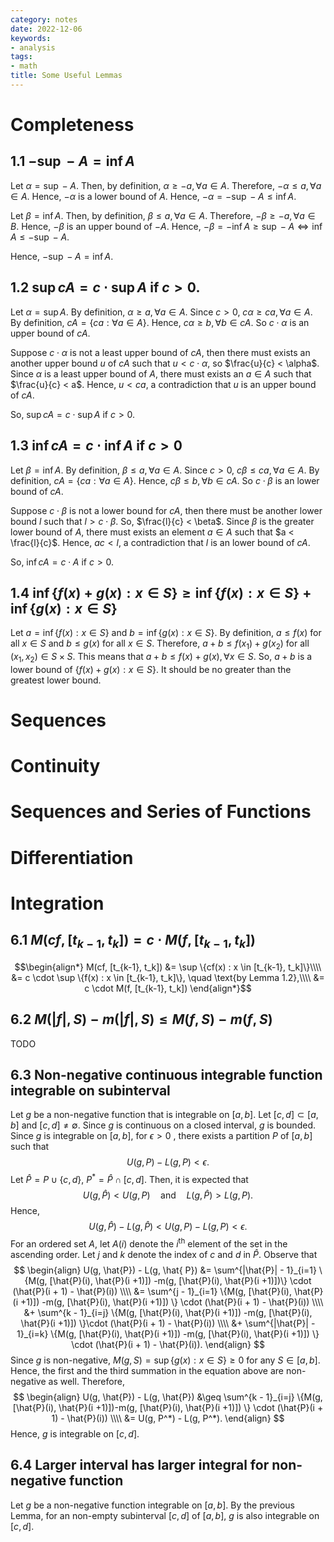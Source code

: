 ```yaml
---
category: notes
date: 2022-12-06
keywords:
- analysis
tags:
- math
title: Some Useful Lemmas
---
```


# Completeness

## 1.1 $-\sup -A = \inf A$

Let $\alpha = \sup -A$. Then, by definition, $\alpha \ge -a, \forall a \in A$. Therefore, $-\alpha \le a, \forall a \in A$. Hence, $-\alpha$ is a lower bound of $A$. Hence, $-\alpha = - \sup -A \le \inf A$.

Let $\beta = \inf A$. Then, by definition, $\beta \le a, \forall a \in A$. Therefore, $-\beta \ge -a, \forall a \in B$. Hence, $-\beta$ is an upper bound of $-A$. Hence, $-\beta = -\inf A \ge \sup -A \Leftrightarrow \inf A \le -\sup -A$.

Hence, $-\sup -A = \inf A$.

## 1.2 $\sup cA = c \cdot \sup A$ if $c > 0$.

Let $\alpha = \sup A$. By definition, $\alpha \ge a, \forall a \in A$. Since $c > 0$, $c\alpha \ge ca, \forall a \in A$. By definition, $cA = \{ca : \forall a \in A\}$. Hence, $c\alpha \ge b, \forall b \in cA$. So $c \cdot \alpha$ is an upper bound of $cA$.

Suppose $c \cdot \alpha$ is not a least upper bound of $cA$, then there must exists an another upper bound $u$ of $cA$ such that $u < c \cdot \alpha$, so $\frac{u}{c} < \alpha$. Since $\alpha$ is a least upper bound of $A$, there must exists an $a \in A$ such that $\frac{u}{c} < a$. Hence, $u < ca$, a contradiction that $u$ is an upper bound of $cA$.

So, $\sup cA = c \cdot \sup A$ if $c > 0$.

## 1.3 $\inf cA = c \cdot \inf A$ if $c > 0$

Let $\beta = \inf A$. By definition, $\beta \le a, \forall a \in A$. Since $c > 0$, $c\beta \le ca, \forall a \in A$. By definition, $cA = \{ca : \forall a \in A\}$. Hence, $c\beta \le b, \forall b \in cA$. So $c \cdot \beta$ is an lower bound of $cA$.

Suppose $c \cdot \beta$ is not a lower bound for $cA$, then there must be another lower bound $l$ such that $l > c \cdot \beta$. So, $\frac{l}{c} < \beta$. Since $\beta$ is the greater lower bound of $A$, there must exists an element $a \in A$ such that $a < \frac{l}{c}$. Hence, $ac < l$, a contradiction that $l$ is an lower bound of $cA$.

So, $\inf cA = c \cdot A$ if $c > 0$.

## 1.4 $\inf \{f(x) + g(x) : x \in S\} \ge \inf \{f(x) : x \in S\} + \inf \{g(x) : x \in S\}$

Let $a = \inf \{f(x) : x \in S\}$ and $b = \inf \{g(x) : x \in S\}$. By definition, $a \le f(x)$ for all $x \in S$ and $b \le g(x)$ for all $x \in S$. Therefore, $a + b \le f(x_{1}) + g(x_{2})$ for all $(x_{1}, x_{2}) \in S \times S$. This means that $a + b \le f(x) + g(x), \forall x \in S$. So, $a + b$ is a lower bound of $\{f(x) + g(x) : x \in S\}$. It should be no greater than the greatest lower bound.

# Sequences

# Continuity

# Sequences and Series of Functions

# Differentiation

# Integration

## 6.1 $M(cf, [t_{k-1}, t_k]) = c \cdot M(f, [t_{k-1}, t_k])$

$$\begin{align*}
M(cf, [t_{k-1}, t_k]) &= \sup \{cf(x) : x \in [t_{k-1}, t_k]\}\\\\
&= c \cdot \sup \{f(x) : x \in [t_{k-1}, t_k]\}, \quad \text{by Lemma 1.2},\\\\
&= c \cdot M(f, [t_{k-1}, t_k])
\end{align*}$$

## 6.2 $M(|f|, S) - m(|f|, S) \le M(f, S) - m(f, S)$

TODO

## 6.3 Non-negative continuous integrable function integrable on subinterval

Let $g$ be a non-negative function that is integrable on $[a, b]$. Let $[c, d] \subset [a, b]$ and $[c, d] \ne \emptyset$.
Since $g$ is continuous on a closed interval, $g$ is bounded.
Since $g$ is integrable on $[a, b]$, for $\epsilon > 0$ , there exists a partition $P$ of $[a, b]$ such that
$$
U(g, P) - L(g, P) < \epsilon.
$$
Let $\hat{P} = P \cup \{ c, d \}$, $P^* = \hat{P} \cap [c, d]$. Then, it is expected that
$$
U(g, \hat{P}) < U(g, P) \quad \text{and} \quad L(g, \hat{P}) >L(g, P).
$$
Hence,
$$
U(g, \hat{P}) - L(g, \hat{ P}) < U(g, P) - L(g, P) < \epsilon.
$$
For an ordered set $A$, let $A(i)$ denote the $i^\text{th}$ element of the set in the ascending order.
Let $j$ and $k$ denote the index of $c$ and $d$ in $\hat{P}$.
Observe that
$$
\begin{align}
U(g, \hat{P}) - L(g, \hat{ P}) &= \sum^{|\hat{P}| - 1}_{i=1} \{M(g, [\hat{P}(i), \hat{P}(i +1)]) -m(g, [\hat{P}(i), \hat{P}(i +1)])\} \cdot (\hat{P}(i + 1) - \hat{P}(i)) \\\\
&= \sum^{j - 1}_{i=1} \{M(g, [\hat{P}(i), \hat{P}(i +1)]) -m(g, [\hat{P}(i), \hat{P}(i +1)]) \} \cdot (\hat{P}(i + 1) - \hat{P}(i)) \\\\
&+ \sum^{k - 1}_{i=j} \{M(g, [\hat{P}(i), \hat{P}(i +1)]) -m(g, [\hat{P}(i), \hat{P}(i +1)]) \}\cdot (\hat{P}(i + 1) - \hat{P}(i)) \\\\
&+ \sum^{|\hat{P}| - 1}_{i=k} \{M(g, [\hat{P}(i), \hat{P}(i +1)]) -m(g, [\hat{P}(i), \hat{P}(i +1)]) \} \cdot (\hat{P}(i + 1) - \hat{P}(i)).
\end{align}
$$
Since $g$ is non-negative, $M(g, S) = \sup \{ g(x) : x \in S \} \geq 0$ for any $S \in [a, b]$. Hence, the first and the third summation in the equation above are non-negative as well. Therefore,
$$
\begin{align}
U(g, \hat{P}) - L(g, \hat{P}) &\geq \sum^{k - 1}_{i=j} \{M(g, [\hat{P}(i), \hat{P}(i +1)])-m(g, [\hat{P}(i), \hat{P}(i +1)]) \} \cdot (\hat{P}(i + 1) - \hat{P}(i))  \\\\
&= U(g, P^*) - L(g, P^*).
\end{align}
$$
Hence, $g$ is integrable on $[c, d]$.

## 6.4 Larger interval has larger integral for non-negative function

Let $g$ be a non-negative function integrable on $[a, b]$. By the previous Lemma, for an non-empty subinterval $[c, d]$ of $[a, b]$, $g$ is also integrable on $[c, d]$.
